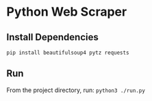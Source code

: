 # Python Web Scraper

## Install Dependencies
`pip install beautifulsoup4 pytz requests`

## Run
From the project directory, run: `python3 ./run.py`